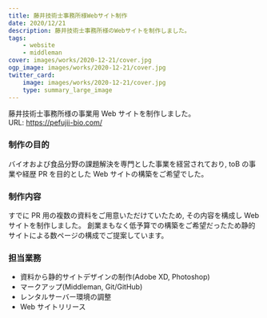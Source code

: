 ```yaml
---
title: 藤井技術士事務所様Webサイト制作
date: 2020/12/21
description: 藤井技術士事務所様のWebサイトを制作しました。
tags:
    - website
    - middleman
cover: images/works/2020-12-21/cover.jpg
ogp_image: images/works/2020-12-21/cover.jpg
twitter_card:
    image: images/works/2020-12-21/cover.jpg
    type: summary_large_image
---
```


<!-- textlint-disable -->

藤井技術士事務所様の事業用 Web サイトを制作しました。<br>
URL: https://pefujii-bio.com/

<!-- textlint-enable -->

<!--more-->

### 制作の目的

バイオおよび食品分野の課題解決を専門とした事業を経営されており, toB の事業や経歴 PR を目的とした Web サイトの構築をご希望でした。

### 制作内容

すでに PR 用の複数の資料をご用意いただけていたため, その内容を構成し Web サイトを制作しました。
創業まもなく低予算での構築をご希望だったため静的サイトによる数ページの構成でご提案しています。

### 担当業務

- 資料から静的サイトデザインの制作(Adobe XD, Photoshop)
- マークアップ(Middleman, Git/GitHub)
- レンタルサーバー環境の調整
- Web サイトリリース

